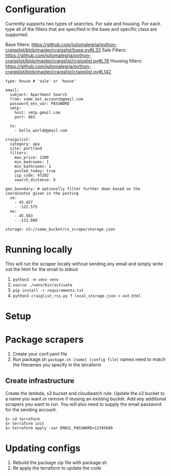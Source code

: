 # Configuration
Currently supports two types of searches. For sale and housing. For each type all of the filters that are specified in the base and specific class are supported.

Base filters: https://github.com/juliomalegria/python-craigslist/blob/master/craigslist/base.py#L33
Sale Filters: https://github.com/juliomalegria/python-craigslist/blob/master/craigslist/craigslist.py#L78
Housing filters: https://github.com/juliomalegria/python-craigslist/blob/master/craigslist/craigslist.py#L142

```
type: house # 'sale' or 'house'

email:
  subject: Apartment Search
  from: some_bot_account@gmail.com
  password_env_var: PASSWORD
  smtp:
    host: smtp.gmail.com
    port: 465

  to:
    - hello_world@gmail.com

craigslist:
  category: apa
  site: portland
  filters:
    max_price: 1300
    min_bedrooms: 1
    min_bathrooms: 1
    posted_today: true
    zip_code: 97202
    search_distance: 5

geo_boundary: # optionally filter further down based on the coordinates given in the posting
  se:
    - 45.457
    - -122.575
  nw:
    - 45.563
    - -122.660

storage: s3://some_bucket/cs_scrape/storage.json
```

# Running locally

This will run the scraper locally without sending any email and simply write out the html for the email to stdout

1. `python3 -m venv venv`
2. `source ./venv/bin/activate`
3. `pip install -r requirements.txt`
4. `python3 craiglist_rss.py f local_storage.json > out.html`

# Setup

# Package scrapers

1. Create your conf.yaml file
2. Run package.sh `package.sh [name] [config file]` names need to match the filenames you specify in the terraform

## Create infrastructure

Create the lambda, s3 bucket and cloudwatch rule. Update the s3 bucket to a name you want or remove if reusing an existing bucket. Add any additional scrapers you want to run. You will also need to supply the email password for the sending account.
```
$> cd terraform
$> terraform init
$> terraform apply -var EMAIL_PASSWORD=12345689
```

# Updating configs

1. Rebuild the package zip file with package.sh
2. Re apply the terraform to update the code
